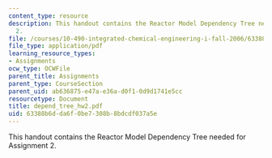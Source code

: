 ```yaml
---
content_type: resource
description: This handout contains the Reactor Model Dependency Tree needed for Assignment
  2.
file: /courses/10-490-integrated-chemical-engineering-i-fall-2006/63388b6dda6f0be7308b8bdcdf037a5e_depend_tree_hw2.pdf
file_type: application/pdf
learning_resource_types:
- Assignments
ocw_type: OCWFile
parent_title: Assignments
parent_type: CourseSection
parent_uid: ab636875-e47a-e36a-d0f1-0d9d1741e5cc
resourcetype: Document
title: depend_tree_hw2.pdf
uid: 63388b6d-da6f-0be7-308b-8bdcdf037a5e
---
```

This handout contains the Reactor Model Dependency Tree needed for Assignment 2.

